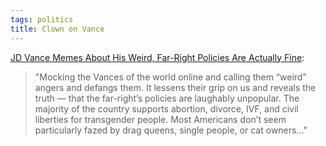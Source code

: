 ```yaml
---
tags: politics
title: Clown on Vance
---
```


[JD Vance Memes About His Weird, Far-Right Policies Are Actually Fine](https://www.teenvogue.com/story/jd-vance-memes-weird):

> "Mocking the Vances of the world online and calling them “weird” angers and defangs them. It lessens their grip on us and reveals the truth — that the far-right’s policies are laughably unpopular. The majority of the country supports abortion, divorce, IVF, and civil liberties for transgender people. Most Americans don’t seem particularly fazed by drag queens, single people, or cat owners..."
